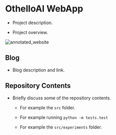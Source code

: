 # OthelloAI WebApp

- Project description.

- Project overview.

![annotated_website](https://github.com/SHarrison00/othello/assets/86479780/8f1b2f0b-4ed1-4bd9-b2b3-75ac78363d47 "Website Preview: Play against OthelloAI, an AI opponent.")

## Blog

- Blog description and link.

## Repository Contents

- Briefly discuss some of the repository contents. 

    - For example the `src` folder.

    - For example running `python -m tests.test`

    - For example the `src/experiments` folder.
